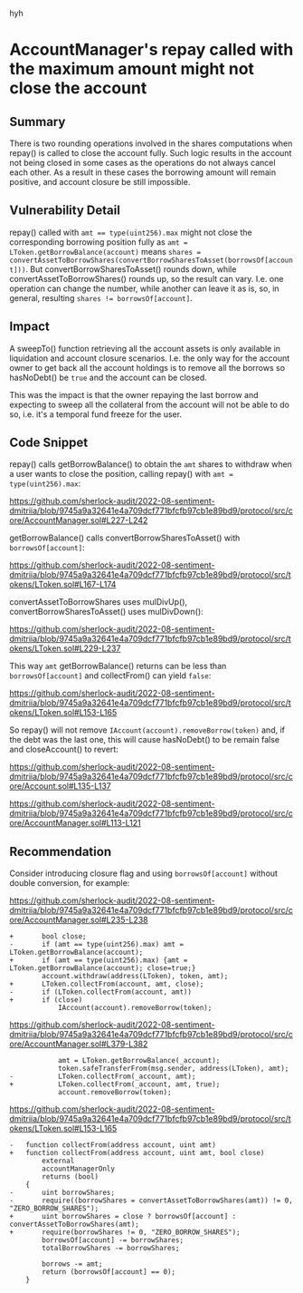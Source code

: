 hyh
# AccountManager's repay called with the maximum amount might not close the account

## Summary

There is two rounding operations involved in the shares computations when repay() is called to close the account fully. Such logic results in the account not being closed in some cases as the operations do not always cancel each other. As a result in these cases the borrowing amount will remain positive, and account closure be still impossible.

## Vulnerability Detail

repay() called with `amt == type(uint256).max` might not close the corresponding borrowing position fully as `amt = LToken.getBorrowBalance(account)` means `shares = convertAssetToBorrowShares(convertBorrowSharesToAsset(borrowsOf[account]))`. But convertBorrowSharesToAsset() rounds down, while convertAssetToBorrowShares() rounds up, so the result can vary. I.e. one operation can change the number, while another can leave it as is, so, in general, resulting `shares != borrowsOf[account]`.

## Impact

A sweepTo() function retrieving all the account assets is only available in liquidation and account closure scenarios. I.e. the only way for the account owner to get back all the account holdings is to remove all the borrows so hasNoDebt() be `true` and the account can be closed.

This was the impact is that the owner repaying the last borrow and expecting to sweep all the collateral from the account will not be able to do so, i.e. it's a temporal fund freeze for the user.

## Code Snippet

repay() calls getBorrowBalance() to obtain the `amt` shares to withdraw when a user wants to close the position, calling repay() with `amt = type(uint256).max`:

https://github.com/sherlock-audit/2022-08-sentiment-dmitriia/blob/9745a9a32641e4a709dcf771bfcfb97cb1e89bd9/protocol/src/core/AccountManager.sol#L227-L242

getBorrowBalance() calls convertBorrowSharesToAsset() with `borrowsOf[account]`:

https://github.com/sherlock-audit/2022-08-sentiment-dmitriia/blob/9745a9a32641e4a709dcf771bfcfb97cb1e89bd9/protocol/src/tokens/LToken.sol#L167-L174

convertAssetToBorrowShares uses mulDivUp(), convertBorrowSharesToAsset() uses mulDivDown():

https://github.com/sherlock-audit/2022-08-sentiment-dmitriia/blob/9745a9a32641e4a709dcf771bfcfb97cb1e89bd9/protocol/src/tokens/LToken.sol#L229-L237

This way `amt` getBorrowBalance() returns can be less than `borrowsOf[account]` and collectFrom() can yield `false`:

https://github.com/sherlock-audit/2022-08-sentiment-dmitriia/blob/9745a9a32641e4a709dcf771bfcfb97cb1e89bd9/protocol/src/tokens/LToken.sol#L153-L165

So repay() will not remove `IAccount(account).removeBorrow(token)` and, if the debt was the last one, this will cause hasNoDebt() to be remain false and closeAccount() to revert:

https://github.com/sherlock-audit/2022-08-sentiment-dmitriia/blob/9745a9a32641e4a709dcf771bfcfb97cb1e89bd9/protocol/src/core/Account.sol#L135-L137

https://github.com/sherlock-audit/2022-08-sentiment-dmitriia/blob/9745a9a32641e4a709dcf771bfcfb97cb1e89bd9/protocol/src/core/AccountManager.sol#L113-L121

## Recommendation

Consider introducing closure flag and using `borrowsOf[account]` without double conversion, for example:

https://github.com/sherlock-audit/2022-08-sentiment-dmitriia/blob/9745a9a32641e4a709dcf771bfcfb97cb1e89bd9/protocol/src/core/AccountManager.sol#L235-L238

```solidity
+       bool close;
-       if (amt == type(uint256).max) amt = LToken.getBorrowBalance(account);
+       if (amt == type(uint256).max) {amt = LToken.getBorrowBalance(account); close=true;}
        account.withdraw(address(LToken), token, amt);
+       LToken.collectFrom(account, amt, close);
-       if (LToken.collectFrom(account, amt))
+       if (close)
            IAccount(account).removeBorrow(token);
```

https://github.com/sherlock-audit/2022-08-sentiment-dmitriia/blob/9745a9a32641e4a709dcf771bfcfb97cb1e89bd9/protocol/src/core/AccountManager.sol#L379-L382

```solidity
            amt = LToken.getBorrowBalance(_account);
            token.safeTransferFrom(msg.sender, address(LToken), amt);
-           LToken.collectFrom(_account, amt);
+           LToken.collectFrom(_account, amt, true);
            account.removeBorrow(token);
```

https://github.com/sherlock-audit/2022-08-sentiment-dmitriia/blob/9745a9a32641e4a709dcf771bfcfb97cb1e89bd9/protocol/src/tokens/LToken.sol#L153-L165

```solidity
-   function collectFrom(address account, uint amt)
+   function collectFrom(address account, uint amt, bool close)
        external
        accountManagerOnly
        returns (bool)
    {
-       uint borrowShares;
-       require((borrowShares = convertAssetToBorrowShares(amt)) != 0, "ZERO_BORROW_SHARES");
+       uint borrowShares = close ? borrowsOf[account] : convertAssetToBorrowShares(amt);
+       require(borrowShares != 0, "ZERO_BORROW_SHARES");
        borrowsOf[account] -= borrowShares;
        totalBorrowShares -= borrowShares;

        borrows -= amt;
        return (borrowsOf[account] == 0);
    }
```